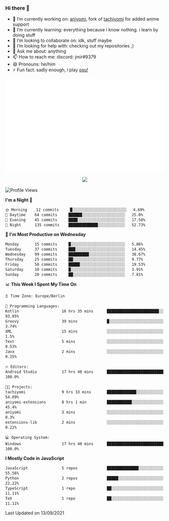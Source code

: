 ### Hi there 👋



<!--
**jmir1/jmir1** is a ✨ _special_ ✨ repository because its `README.md` (this file) appears on your GitHub profile.

Here are some ideas to get you started:
-->
- 🔭 I’m currently working on: [aniyomi](https://github.com/jmir1/aniyomi), fork of [tachiyomi](https://github.com/tachiyomiorg/tachiyomi) for added anime support
- 🌱 I’m currently learning: everything because i know nothing. i learn by doing stuff
- 👯 I’m looking to collaborate on: idk, stuff maybe
- 🤔 I’m looking for help with: checking out my repositories ;)
- 💬 Ask me about: anything
- 📫 How to reach me: discord: jmir#9379
- 😄 Pronouns: he/him
- ⚡ Fun fact: sadly enough, i play [osu!](https://osu.ppy.sh/users/18018426)  
<div>
	<p align="center">
		<a href="https://github.com/jmir1?tab=repositories" target="_blank" rel="noopener"><img src="https://github.com/jmir1/github-stats/blob/master/generated/overview.svg"></a>
	</p>
	<p align="center">
		<a href="https://github.com/search?o=desc&q=author%3Ajmir1&s=committer-date&type=Commits" target="_blank" rel="noopener"><img src="https://github-readme-streak-stats.herokuapp.com/?user=jmir1"></a>
	</p>
</div>

<!--START_SECTION:waka-->
![Profile Views](http://img.shields.io/badge/Profile%20Views-18-blue)

**I'm a Night 🦉** 

```text
🌞 Morning    12 commits     █░░░░░░░░░░░░░░░░░░░░░░░░   4.69% 
🌆 Daytime    64 commits     ██████░░░░░░░░░░░░░░░░░░░   25.0% 
🌃 Evening    45 commits     ████░░░░░░░░░░░░░░░░░░░░░   17.58% 
🌙 Night      135 commits    █████████████░░░░░░░░░░░░   52.73%

```
📅 **I'm Most Productive on Wednesday** 

```text
Monday       15 commits     █░░░░░░░░░░░░░░░░░░░░░░░░   5.86% 
Tuesday      37 commits     ███░░░░░░░░░░░░░░░░░░░░░░   14.45% 
Wednesday    99 commits     █████████░░░░░░░░░░░░░░░░   38.67% 
Thursday     25 commits     ██░░░░░░░░░░░░░░░░░░░░░░░   9.77% 
Friday       50 commits     █████░░░░░░░░░░░░░░░░░░░░   19.53% 
Saturday     10 commits     █░░░░░░░░░░░░░░░░░░░░░░░░   3.91% 
Sunday       20 commits     ██░░░░░░░░░░░░░░░░░░░░░░░   7.81%

```


📊 **This Week I Spent My Time On** 

```text
⌚︎ Time Zone: Europe/Berlin

💬 Programming Languages: 
Kotlin                   16 hrs 35 mins      ███████████████████████░░   93.85% 
Groovy                   39 mins             █░░░░░░░░░░░░░░░░░░░░░░░░   3.74% 
XML                      15 mins             ░░░░░░░░░░░░░░░░░░░░░░░░░   1.5% 
Text                     5 mins              ░░░░░░░░░░░░░░░░░░░░░░░░░   0.53% 
Java                     2 mins              ░░░░░░░░░░░░░░░░░░░░░░░░░   0.25%

🔥 Editors: 
Android Studio           17 hrs 40 mins      █████████████████████████   100.0%

🐱‍💻 Projects: 
tachiyomi                9 hrs 33 mins       █████████████░░░░░░░░░░░░   54.09% 
aniyomi-extensions       8 hrs 1 min         ███████████░░░░░░░░░░░░░░   45.4% 
aniyomi                  3 mins              ░░░░░░░░░░░░░░░░░░░░░░░░░   0.3% 
extensions-lib           2 mins              ░░░░░░░░░░░░░░░░░░░░░░░░░   0.22%

💻 Operating System: 
Windows                  17 hrs 40 mins      █████████████████████████   100.0%

```

**I Mostly Code in JavaScript** 

```text
JavaScript               5 repos             ██████████████░░░░░░░░░░░   55.56% 
Python                   2 repos             █████░░░░░░░░░░░░░░░░░░░░   22.22% 
TypeScript               1 repo              ██░░░░░░░░░░░░░░░░░░░░░░░   11.11% 
TeX                      1 repo              ██░░░░░░░░░░░░░░░░░░░░░░░   11.11%

```



 Last Updated on 13/09/2021
<!--END_SECTION:waka-->
